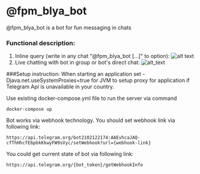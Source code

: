 # @fpm_blya_bot
@fpm_blya_bot is a bot for fun messaging in chats
### Functional description:
1. Inline query (write in any chat "@fpm_blya_bot [...]" to option):
![alt text](https://i.ibb.co/VvtYxXG/cock-size-inline-query.png)
2. Live chatting with bot in group or bot's direct chat:
![alt_text](https://i.ibb.co/3W1Ggx3/chat-cock-size.png)

###Setup instruction:
When starting an application set -Djava.net.useSystemProxies=true
for JVM to setup proxy for application if
Telegram Api is unavailable in your country.

Use existing docker-compose.yml file to run the server via command

    docker-compose up

Bot works via webhook technology. You should set webhook link via following link:

    https://api.telegram.org/bot2102122174:AAEvhcaJAQ-cfThHhcfE6pbkKkwyFW9sVyc/setWebhook?url={webhook-link}

You could get current state of bot via following link:

    https://api.telegram.org/{bot_token}/getWebhookInfo